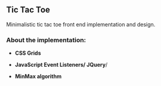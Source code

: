## Tic Tac Toe
Minimalistic tic tac toe front end implementation and design.

### About the implementation:

* **CSS Grids**


* **JavaScript Event Listeners/ JQuery**/


* **MinMax algorithm**
